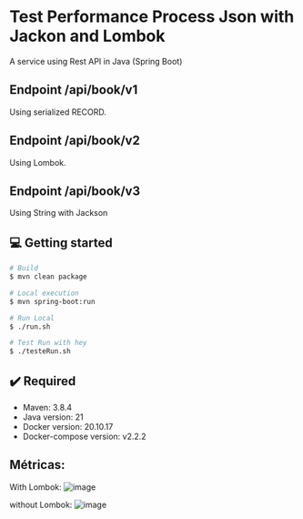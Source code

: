 # Test Performance Process Json with Jackon and Lombok

A service using Rest API in Java (Spring Boot)

## Endpoint /api/book/v1
Using serialized RECORD.


## Endpoint /api/book/v2
Using Lombok.


## Endpoint /api/book/v3
Using String with Jackson



## 💻 Getting started

```bash
# Build 
$ mvn clean package

# Local execution
$ mvn spring-boot:run

# Run Local
$ ./run.sh

# Test Run with hey
$ ./testeRun.sh
```




## ✔️ Required
* Maven: 3.8.4
* Java version: 21
* Docker version: 20.10.17
* Docker-compose version: v2.2.2


## Métricas:

With Lombok:
![image](https://github.com/zsantana/spring-boot-jackon-json-lombok/assets/17239827/8b86a835-25bb-4c0a-baf2-c75da75960fb)



without Lombok:
![image](https://github.com/zsantana/spring-boot-jackon-json-lombok/assets/17239827/605747ed-e9f7-4938-80ba-78c57fabc49d)


